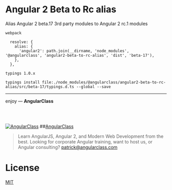 # Angular 2 Beta to Rc alias
Alias Angular 2 beta.17 3rd party modules to Angular 2 rc.1 modules


`webpack`
```
  resolve: {
    alias: {
      'angular2': path.join(__dirname, 'node_modules', '@angularclass', 'angular2-beta-to-rc-alias', 'dist', 'beta-17'),
    },
  },
```
`typings 1.0.x`
```
typings install file:./node_modules/@angularclass/angular2-beta-to-rc-alias/src/beta-17/typings.d.ts --global --save
```

___

enjoy — **AngularClass**

<br><br>

[![AngularClass](https://cloud.githubusercontent.com/assets/1016365/9863770/cb0620fc-5af7-11e5-89df-d4b0b2cdfc43.png  "Angular Class")](https://angularclass.com)
##[AngularClass](https://angularclass.com)
> Learn AngularJS, Angular 2, and Modern Web Development from the best.
> Looking for corporate Angular training, want to host us, or Angular consulting? patrick@angularclass.com

# License
 [MIT](/LICENSE)
